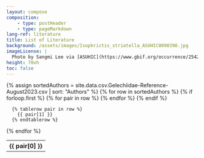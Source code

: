```yaml
---
layout: compose
composition:
    - type: postHeader
    - type: pageMarkdown
lang-ref: literature
title: List of Literature
background: /assets/images/Isophrictis_striatella_ASUHIC0090390.jpg
imageLicense: |
  Photo by Sangmi Lee via [ASUHIC](https://www.gbif.org/occurrence/2542961803)
height: 70vh
toc: false
---
```


<div class="overflow-auto table is-narrow" markdown="block">
  <table>
  {% assign sortedAuthors = site.data.csv.Gelechiidae-Reference-August2023.csv | sort: "Authors" %}
  {% for row in sortedAuthors %}
  {% if forloop.first %}
  
  <tr>
  {% for pair in row %}
  <th>{{ pair[0] }} </th>
  {% endfor %}
  </tr>
  {% endif %}

      {% tablerow pair in row %}
        {{ pair[1] }}
      {% endtablerow %}
  {% endfor %}
  </table>
</div>